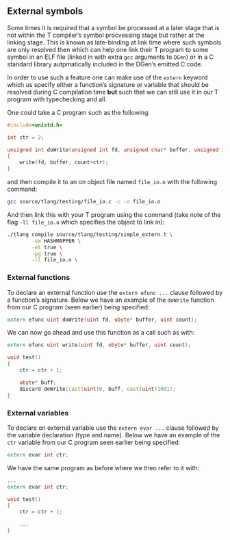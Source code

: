 ## External symbols

Some times it is required that a symbol be processed at a later stage
that is not within the T compiler’s symbol procvessing stage but rather
at the linking stage. This is known as late-binding at link time where
such symbols are only resolved then which can help one link their T
program to some symbol in an ELF file (linked in with extra `gcc`
arguments to `DGen`) or in a C standard library autpmatically included
in the DGen’s emitted C code.

In order to use such a feature one can make use of the `extern` keyword
which us specify either a function’s signature or variable that should
be resolved during C compilation time **but** such that we can still use
it in our T program with typechecking and all.

One could take a C program such as the following:

``` c
#include<unistd.h>

int ctr = 2;

unsigned int doWrite(unsigned int fd, unsigned char* buffer, unsigned int count)
{
    write(fd, buffer, count+ctr);
}
```

and then compile it to an on object file named `file_io.o` with the
following command:

``` bash
gcc source/tlang/testing/file_io.c -c -o file_io.o
```

And then link this with your T program using the command (take note of
the flag `-ll file_io.o` which specifies the object to link in):

``` bash
./tlang compile source/tlang/testing/simple_extern.t \
        -sm HASHMAPPER \
        -et true \
        -pg true \
        -ll file_io.o \
```

### External functions

To declare an external function use the `extern efunc ...` clause
followed by a function’s signature. Below we have an example of the
`doWrite` function from our C program (seen earlier) being specified:

``` d
extern efunc uint doWrite(uint fd, ubyte* buffer, uint count);
```

We can now go ahead and use this function as a call such as with:

``` d
extern efunc uint write(uint fd, ubyte* buffer, uint count);

void test()
{
    ctr = ctr + 1;

    ubyte* buff;
    discard doWrite(cast(uint)0, buff, cast(uint)1001);
}
```

### External variables

To declare en external variable use the `extern evar ...` clause
followed by the variable declaration (type and name). Below we have an
example of the `ctr` variable from our C program seen earlier being
specified:

``` d
extern evar int ctr;
```

We have the same program as before where we then refer to it with:

``` d
...
extern evar int ctr;

void test()
{
    ctr = ctr + 1;

    ...
}
```
